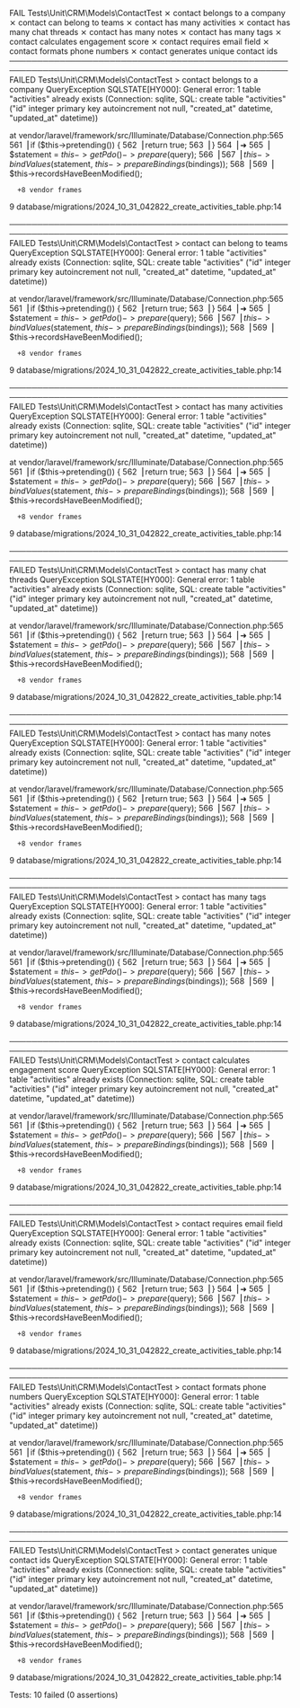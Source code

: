 
   FAIL  Tests\Unit\CRM\Models\ContactTest
  ⨯ contact belongs to a company
  ⨯ contact can belong to teams
  ⨯ contact has many activities
  ⨯ contact has many chat threads
  ⨯ contact has many notes
  ⨯ contact has many tags
  ⨯ contact calculates engagement score
  ⨯ contact requires email field
  ⨯ contact formats phone numbers
  ⨯ contact generates unique contact ids
  ────────────────────────────────────────────────────────────────────────────────────────────────────
   FAILED  Tests\Unit\CRM\Models\ContactTest > contact belongs to a company            QueryException
  SQLSTATE[HY000]: General error: 1 table "activities" already exists (Connection: sqlite, SQL: create table "activities" ("id" integer primary key autoincrement not null, "created_at" datetime, "updated_at" datetime))

  at vendor/laravel/framework/src/Illuminate/Database/Connection.php:565
    561▕             if ($this->pretending()) {
    562▕                 return true;
    563▕             }
    564▕
  ➜ 565▕             $statement = $this->getPdo()->prepare($query);
    566▕
    567▕             $this->bindValues($statement, $this->prepareBindings($bindings));
    568▕
    569▕             $this->recordsHaveBeenModified();

      +8 vendor frames
  9   database/migrations/2024_10_31_042822_create_activities_table.php:14

  ────────────────────────────────────────────────────────────────────────────────────────────────────
   FAILED  Tests\Unit\CRM\Models\ContactTest > contact can belong to teams             QueryException
  SQLSTATE[HY000]: General error: 1 table "activities" already exists (Connection: sqlite, SQL: create table "activities" ("id" integer primary key autoincrement not null, "created_at" datetime, "updated_at" datetime))

  at vendor/laravel/framework/src/Illuminate/Database/Connection.php:565
    561▕             if ($this->pretending()) {
    562▕                 return true;
    563▕             }
    564▕
  ➜ 565▕             $statement = $this->getPdo()->prepare($query);
    566▕
    567▕             $this->bindValues($statement, $this->prepareBindings($bindings));
    568▕
    569▕             $this->recordsHaveBeenModified();

      +8 vendor frames
  9   database/migrations/2024_10_31_042822_create_activities_table.php:14

  ────────────────────────────────────────────────────────────────────────────────────────────────────
   FAILED  Tests\Unit\CRM\Models\ContactTest > contact has many activities             QueryException
  SQLSTATE[HY000]: General error: 1 table "activities" already exists (Connection: sqlite, SQL: create table "activities" ("id" integer primary key autoincrement not null, "created_at" datetime, "updated_at" datetime))

  at vendor/laravel/framework/src/Illuminate/Database/Connection.php:565
    561▕             if ($this->pretending()) {
    562▕                 return true;
    563▕             }
    564▕
  ➜ 565▕             $statement = $this->getPdo()->prepare($query);
    566▕
    567▕             $this->bindValues($statement, $this->prepareBindings($bindings));
    568▕
    569▕             $this->recordsHaveBeenModified();

      +8 vendor frames
  9   database/migrations/2024_10_31_042822_create_activities_table.php:14

  ────────────────────────────────────────────────────────────────────────────────────────────────────
   FAILED  Tests\Unit\CRM\Models\ContactTest > contact has many chat threads           QueryException
  SQLSTATE[HY000]: General error: 1 table "activities" already exists (Connection: sqlite, SQL: create table "activities" ("id" integer primary key autoincrement not null, "created_at" datetime, "updated_at" datetime))

  at vendor/laravel/framework/src/Illuminate/Database/Connection.php:565
    561▕             if ($this->pretending()) {
    562▕                 return true;
    563▕             }
    564▕
  ➜ 565▕             $statement = $this->getPdo()->prepare($query);
    566▕
    567▕             $this->bindValues($statement, $this->prepareBindings($bindings));
    568▕
    569▕             $this->recordsHaveBeenModified();

      +8 vendor frames
  9   database/migrations/2024_10_31_042822_create_activities_table.php:14

  ────────────────────────────────────────────────────────────────────────────────────────────────────
   FAILED  Tests\Unit\CRM\Models\ContactTest > contact has many notes                  QueryException
  SQLSTATE[HY000]: General error: 1 table "activities" already exists (Connection: sqlite, SQL: create table "activities" ("id" integer primary key autoincrement not null, "created_at" datetime, "updated_at" datetime))

  at vendor/laravel/framework/src/Illuminate/Database/Connection.php:565
    561▕             if ($this->pretending()) {
    562▕                 return true;
    563▕             }
    564▕
  ➜ 565▕             $statement = $this->getPdo()->prepare($query);
    566▕
    567▕             $this->bindValues($statement, $this->prepareBindings($bindings));
    568▕
    569▕             $this->recordsHaveBeenModified();

      +8 vendor frames
  9   database/migrations/2024_10_31_042822_create_activities_table.php:14

  ────────────────────────────────────────────────────────────────────────────────────────────────────
   FAILED  Tests\Unit\CRM\Models\ContactTest > contact has many tags                   QueryException
  SQLSTATE[HY000]: General error: 1 table "activities" already exists (Connection: sqlite, SQL: create table "activities" ("id" integer primary key autoincrement not null, "created_at" datetime, "updated_at" datetime))

  at vendor/laravel/framework/src/Illuminate/Database/Connection.php:565
    561▕             if ($this->pretending()) {
    562▕                 return true;
    563▕             }
    564▕
  ➜ 565▕             $statement = $this->getPdo()->prepare($query);
    566▕
    567▕             $this->bindValues($statement, $this->prepareBindings($bindings));
    568▕
    569▕             $this->recordsHaveBeenModified();

      +8 vendor frames
  9   database/migrations/2024_10_31_042822_create_activities_table.php:14

  ────────────────────────────────────────────────────────────────────────────────────────────────────
   FAILED  Tests\Unit\CRM\Models\ContactTest > contact calculates engagement score     QueryException
  SQLSTATE[HY000]: General error: 1 table "activities" already exists (Connection: sqlite, SQL: create table "activities" ("id" integer primary key autoincrement not null, "created_at" datetime, "updated_at" datetime))

  at vendor/laravel/framework/src/Illuminate/Database/Connection.php:565
    561▕             if ($this->pretending()) {
    562▕                 return true;
    563▕             }
    564▕
  ➜ 565▕             $statement = $this->getPdo()->prepare($query);
    566▕
    567▕             $this->bindValues($statement, $this->prepareBindings($bindings));
    568▕
    569▕             $this->recordsHaveBeenModified();

      +8 vendor frames
  9   database/migrations/2024_10_31_042822_create_activities_table.php:14

  ────────────────────────────────────────────────────────────────────────────────────────────────────
   FAILED  Tests\Unit\CRM\Models\ContactTest > contact requires email field            QueryException
  SQLSTATE[HY000]: General error: 1 table "activities" already exists (Connection: sqlite, SQL: create table "activities" ("id" integer primary key autoincrement not null, "created_at" datetime, "updated_at" datetime))

  at vendor/laravel/framework/src/Illuminate/Database/Connection.php:565
    561▕             if ($this->pretending()) {
    562▕                 return true;
    563▕             }
    564▕
  ➜ 565▕             $statement = $this->getPdo()->prepare($query);
    566▕
    567▕             $this->bindValues($statement, $this->prepareBindings($bindings));
    568▕
    569▕             $this->recordsHaveBeenModified();

      +8 vendor frames
  9   database/migrations/2024_10_31_042822_create_activities_table.php:14

  ────────────────────────────────────────────────────────────────────────────────────────────────────
   FAILED  Tests\Unit\CRM\Models\ContactTest > contact formats phone numbers           QueryException
  SQLSTATE[HY000]: General error: 1 table "activities" already exists (Connection: sqlite, SQL: create table "activities" ("id" integer primary key autoincrement not null, "created_at" datetime, "updated_at" datetime))

  at vendor/laravel/framework/src/Illuminate/Database/Connection.php:565
    561▕             if ($this->pretending()) {
    562▕                 return true;
    563▕             }
    564▕
  ➜ 565▕             $statement = $this->getPdo()->prepare($query);
    566▕
    567▕             $this->bindValues($statement, $this->prepareBindings($bindings));
    568▕
    569▕             $this->recordsHaveBeenModified();

      +8 vendor frames
  9   database/migrations/2024_10_31_042822_create_activities_table.php:14

  ────────────────────────────────────────────────────────────────────────────────────────────────────
   FAILED  Tests\Unit\CRM\Models\ContactTest > contact generates unique contact ids    QueryException
  SQLSTATE[HY000]: General error: 1 table "activities" already exists (Connection: sqlite, SQL: create table "activities" ("id" integer primary key autoincrement not null, "created_at" datetime, "updated_at" datetime))

  at vendor/laravel/framework/src/Illuminate/Database/Connection.php:565
    561▕             if ($this->pretending()) {
    562▕                 return true;
    563▕             }
    564▕
  ➜ 565▕             $statement = $this->getPdo()->prepare($query);
    566▕
    567▕             $this->bindValues($statement, $this->prepareBindings($bindings));
    568▕
    569▕             $this->recordsHaveBeenModified();

      +8 vendor frames
  9   database/migrations/2024_10_31_042822_create_activities_table.php:14


  Tests:    10 failed (0 assertions)
